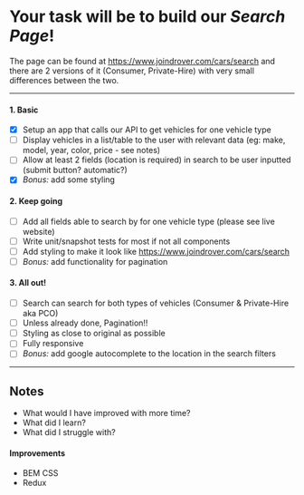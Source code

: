# Your task will be to build our *Search Page*!

The page can be found at https://www.joindrover.com/cars/search and there are 2 
versions of it (Consumer, Private-Hire) with very small differences between the 
two.

----
 
#### 1. Basic

- [x] Setup an app that calls our API to get vehicles for one vehicle type
- [ ] Display vehicles in a list/table to the user with relevant data (eg: make, 
model, year, color, price - see notes)
- [ ] Allow at least 2 fields (location is required) in search to be user inputted 
(submit button? automatic?)
- [x] *Bonus:* add some styling

#### 2. Keep going

- [ ] Add all fields able to search by for one vehicle type (please see live website)
- [ ] Write unit/snapshot tests for most if not all components
- [ ] Add styling to make it look like https://www.joindrover.com/cars/search
- [ ] *Bonus:* add functionality for pagination

#### 3. All out!

- [ ] Search can search for both types of vehicles (Consumer & Private-Hire aka PCO)
- [ ] Unless already done, Pagination!!
- [ ] Styling as close to original as possible
- [ ] Fully responsive
- [ ] *Bonus:* add google autocomplete to the location in the search filters

---- 

## Notes

- What would I have improved with more time?
- What did I learn? 
- What did I struggle with?

#### Improvements

- BEM CSS
- Redux